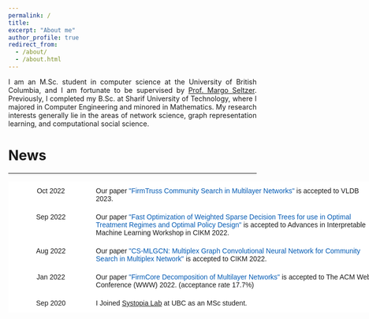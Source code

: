 ```yaml
---
permalink: /
title: 
excerpt: "About me"
author_profile: true
redirect_from: 
  - /about/
  - /about.html
---
```


<p align="justify">
I am an M.Sc. student in computer science at the University of British Columbia, and I am fortunate to be supervised by <a href="https://www.seltzer.com/margo/">Prof. Margo Seltzer</a>. Previously, I completed my B.Sc. at Sharif University of Technology, where I majored in Computer Engineering and minored in Mathematics. My research interests generally lie in the areas of network science, graph representation learning, and computational social science.  
</p>
  
    
  
  
  
# News
<html>
<body>
 <hr>
 <body>
 <html>


<style type="text/css">
.tg  {border-collapse:collapse;border-spacing:0;}
.tg td{border-color:black;border-style:solid;border-width:1px;font-family:Arial, sans-serif;font-size:14px;
  overflow:hidden;padding:10px 5px;word-break:normal;}
.tg th{border-color:black;border-style:solid;border-width:1px;font-family:Arial, sans-serif;font-size:14px;
  font-weight:normal;overflow:hidden;padding:10px 5px;word-break:normal;}
.tg .tg-oe15{background-color:#ffffff;border-color:#ffffff;text-align:left;vertical-align:top}
.tg .tg-wk8r{background-color:#ffffff;border-color:#ffffff;text-align:center;vertical-align:top}
</style>
<table class="tg" style="undefined;table-layout: fixed; width: 748px">
<colgroup>
<col style="width: 172px">
<col style="width: 576px">
</colgroup>
<thead>
  <tr>
    <th class="tg-wk8r">Oct 2022</th>
    <th class="tg-oe15">Our paper <span style="color:#0059b3;">"FirmTruss Community Search in Multilayer Networks"</span> is accepted to VLDB 2023.</th>
  </tr>
   <tr>
    <th class="tg-wk8r">Sep 2022</th>
    <th class="tg-oe15">Our paper <span style="color:#0059b3;">"Fast Optimization of Weighted Sparse Decision Trees for use in Optimal Treatment Regimes and Optimal Policy Design"</span> is accepted to Advances in Interpretable Machine Learning Workshop in CIKM 2022.</th>
  </tr>
  <tr>
    <th class="tg-wk8r">Aug 2022</th>
    <th class="tg-oe15">Our paper <span style="color:#0059b3;">"CS-MLGCN: Multiplex Graph Convolutional Neural Network for Community Search in Multiplex Network"</span> is accepted to CIKM 2022.</th>
  </tr>
</thead>
<tbody>
  <tr>
    <td class="tg-wk8r">Jan 2022</td>
    <td class="tg-oe15">Our paper <span style="color:#0059b3;">"FirmCore Decomposition of Multilayer Networks"</span> is accepted to The ACM Web Conference (WWW) 2022. (acceptance rate 17.7%)</td>
  </tr>
  <tr>
    <td class="tg-wk8r">Sep 2020</td>
    <td class="tg-oe15">I Joined <a href="https://systopia.cs.ubc.ca/">Systopia Lab</a> at UBC as an MSc student.</td>
  </tr>
</tbody>
</table>

   
   
